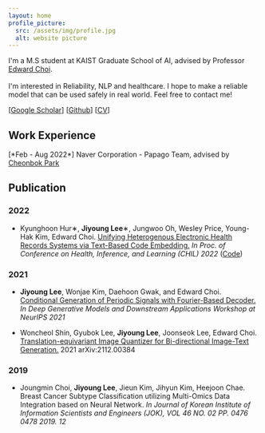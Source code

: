 ```yaml
---
layout: home
profile_picture:
  src: /assets/img/profile.jpg
  alt: website picture
---
```


<p>
  I'm a M.S student at KAIST Graduate School of AI, advised by Professor <a href="https://mp2893.com/">Edward Choi</a>.
  <br />
  <br />
  I'm interested in Reliability, NLP and healthcare. I hope to make a reliable model that can be used safely in real world. Feel free to contact me!
</p>

[<a href="https://scholar.google.com/citations?user=1TtwcikAAAAJ&hl=ko">Google Scholar</a>] [<a href="https://github.com/jiyounglee-0523">Github</a>] [<a href="https://drive.google.com/file/d/1stHJYQSJtlDBzrMVIzZMcZNp7Tvv-WG2/view?usp=sharing">CV</a>]




<p>
<h2> Work Experience</h2>
<!--
<h3> <strong>2019</strong> </h3>
<i>Breast Cancer Subtype Classification utilizing Multi-Omics Data Integration based on Neural Network</i>
<br />
Joungmin Choi, <b>Jiyoung Lee</b>, Jieun Kim, Jihyun Kim, Heejoon Chae  
<br />
<span style="color:gray">Journal of Korean Institute of Information Scientists and Engineers (JOK), VOL 46 NO. 02 PP. 0476 ~ 0478 2019. 12</span>  
<a href="http://www.dbpia.co.kr/Journal/articleDetail?nodeId=NODE09301626">[DBpia]</a>
-->
</p>
[*Feb - Aug 2022*] Naver Corporation - Papago Team, advised by <a href="https://cbokpark.github.io/">Cheonbok Park</a> 



<p>
<h2> <strong>Publication</strong></h2>
</p>

### 2022

- Kyunghoon Hur∗, **Jiyoung Lee**∗, Jungwoo Oh, Wesley Price, Young-Hak Kim, Edward Choi. <a href="https://arxiv.org/abs/2108.03625">Unifying Heterogenous Electronic Health Records Systems via Text-Based Code Embedding.</a> *In Proc. of Conference on Health, Inference, and Learning (CHIL) 2022*  (<a href="https://github.com/hoon9405/DescEmb">Code</a>)

### 2021

- **Jiyoung Lee**, Wonjae  Kim,  Daehoon  Gwak,  and  Edward  Choi.  <a href="https://arxiv.org/abs/2110.12365">Conditional  Generation  of  Periodic  Signals  with Fourier-Based Decoder.</a> *In Deep Generative Models and Downstream Applications Workshop at NeurIPS 2021*

- Woncheol Shin, Gyubok Lee, **Jiyoung Lee**, Joonseok Lee, Edward Choi. <a href="https://arxiv.org/abs/2112.00384">Translation-equivariant Image Quantizer for Bi-directional Image-Text Generation.</a> 2021 arXiv:2112.00384

### 2019

- Joungmin Choi, **Jiyoung Lee**, Jieun Kim, Jihyun Kim, Heejoon Chae. Breast Cancer Subtype Classification utilizing Multi-Omics Data Integration based on Neural Network. *In Journal of Korean Institute of Information Scientists and Engineers (JOK), VOL 46 NO. 02 PP. 0476  0478 2019. 12*
